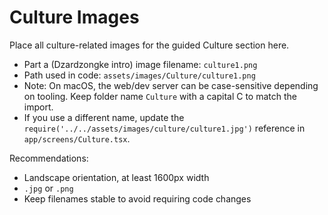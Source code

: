 # Culture Images

Place all culture-related images for the guided Culture section here.

- Part a (Dzardzongke intro) image filename: `culture1.png`
- Path used in code: `assets/images/Culture/culture1.png`
- Note: On macOS, the web/dev server can be case-sensitive depending on tooling. Keep folder name `Culture` with a capital C to match the import.
- If you use a different name, update the `require('../../assets/images/culture/culture1.jpg')` reference in `app/screens/Culture.tsx`.

Recommendations:
- Landscape orientation, at least 1600px width
- `.jpg` or `.png`
- Keep filenames stable to avoid requiring code changes


